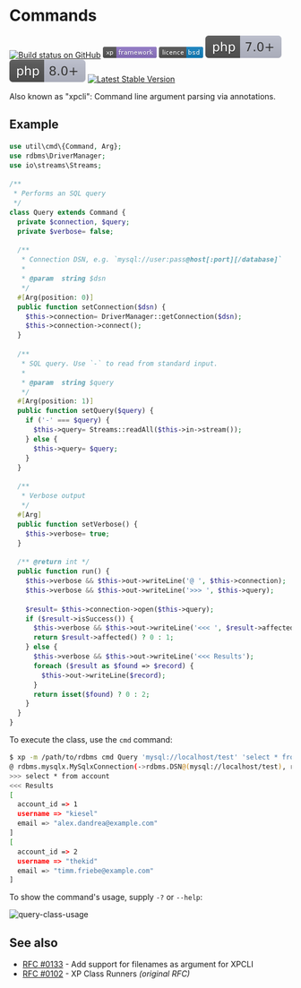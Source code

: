 Commands
========

[![Build status on GitHub](https://github.com/xp-framework/command/workflows/Tests/badge.svg)](https://github.com/xp-framework/command/actions)
[![XP Framework Module](https://raw.githubusercontent.com/xp-framework/web/master/static/xp-framework-badge.png)](https://github.com/xp-framework/core)
[![BSD Licence](https://raw.githubusercontent.com/xp-framework/web/master/static/licence-bsd.png)](https://github.com/xp-framework/core/blob/master/LICENCE.md)
[![Requires PHP 7.0+](https://raw.githubusercontent.com/xp-framework/web/master/static/php-7_0plus.svg)](http://php.net/)
[![Supports PHP 8.0+](https://raw.githubusercontent.com/xp-framework/web/master/static/php-8_0plus.svg)](http://php.net/)
[![Latest Stable Version](https://poser.pugx.org/xp-framework/command/version.png)](https://packagist.org/packages/xp-framework/command)

Also known as "xpcli": Command line argument parsing via annotations.

Example
-------

```php
use util\cmd\{Command, Arg};
use rdbms\DriverManager;
use io\streams\Streams;

/**
 * Performs an SQL query
 */
class Query extends Command {
  private $connection, $query;
  private $verbose= false;

  /**
   * Connection DSN, e.g. `mysql://user:pass@host[:port][/database]`
   *
   * @param  string $dsn
   */
  #[Arg(position: 0)]
  public function setConnection($dsn) {
    $this->connection= DriverManager::getConnection($dsn);
    $this->connection->connect();
  }

  /**
   * SQL query. Use `-` to read from standard input.
   *
   * @param  string $query
   */
  #[Arg(position: 1)]
  public function setQuery($query) {
    if ('-' === $query) {
      $this->query= Streams::readAll($this->in->stream());
    } else {
      $this->query= $query;
    }
  }

  /**
   * Verbose output
   */
  #[Arg]
  public function setVerbose() {
    $this->verbose= true;
  }

  /** @return int */
  public function run() {
    $this->verbose && $this->out->writeLine('@ ', $this->connection);
    $this->verbose && $this->out->writeLine('>>> ', $this->query);

    $result= $this->connection->open($this->query);
    if ($result->isSuccess()) {
      $this->verbose && $this->out->writeLine('<<< ', $result->affected());
      return $result->affected() ? 0 : 1;
    } else {
      $this->verbose && $this->out->writeLine('<<< Results');
      foreach ($result as $found => $record) {
        $this->out->writeLine($record);
      }
      return isset($found) ? 0 : 2;
    }
  }
}
```

To execute the class, use the `cmd` command:

```sh
$ xp -m /path/to/rdbms cmd Query 'mysql://localhost/test' 'select * from account' -v
@ rdbms.mysqlx.MySqlxConnection(->rdbms.DSN@(mysql://localhost/test), rdbms.mysqlx.MySqlxProtocol(...)
>>> select * from account
<<< Results
[
  account_id => 1
  username => "kiesel"
  email => "alex.dandrea@example.com"
]
[
  account_id => 2
  username => "thekid"
  email => "timm.friebe@example.com"
]
```

To show the command's usage, supply `-?` or `--help`:

![query-class-usage](https://cloud.githubusercontent.com/assets/696742/12219325/375b43ba-b73f-11e5-9588-d7a122668e3d.png)

See also
--------

* [RFC #0133](https://github.com/xp-framework/rfc/issues/133) - Add support for filenames as argument for XPCLI
* [RFC #0102](https://github.com/xp-framework/rfc/issues/102) - XP Class Runners *(original RFC)*